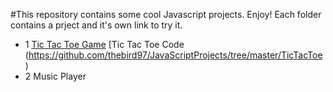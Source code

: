 #This repository contains some cool Javascript projects. Enjoy!
Each folder contains a prject and it's own link to try it.

- 1 [Tic Tac Toe Game](https://thebird97.github.io/JavaScriptProjects/TicTacToe/index.html) [Tic Tac Toe Code (https://github.com/thebird97/JavaScriptProjects/tree/master/TicTacToe) 
- 2 Music Player
